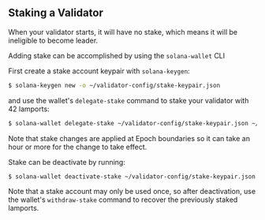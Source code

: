 ## Staking a Validator
When your validator starts, it will have no stake, which means it will be
ineligible to become leader.

Adding stake can be accomplished by using the `solana-wallet` CLI

First create a stake account keypair with `solana-keygen`:
```bash
$ solana-keygen new -o ~/validator-config/stake-keypair.json
```
and use the wallet's `delegate-stake` command to stake your validator with 42 lamports:
```bash
$ solana-wallet delegate-stake ~/validator-config/stake-keypair.json ~/validator-vote-keypair.json 42
```

Note that stake changes are applied at Epoch boundaries so it can take an hour
or more for the change to take effect.

Stake can be deactivate by running:
```bash
$ solana-wallet deactivate-stake ~/validator-config/stake-keypair.json ~/validator-vote-keypair.json
```
Note that a stake account may only be used once, so after deactivation, use the
wallet's `withdraw-stake` command to recover the previously staked lamports.
